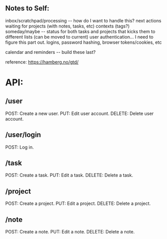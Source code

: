 ## Notes to Self:

inbox/scratchpad/processing -- how do I want to handle this?
next actions
waiting for
projects (with notes, tasks, etc)
contexts (tags?)
someday/maybe -- status for both tasks and projects that kicks them to different lists (can be moved to current)
user authentication... I need to figure this part out. logins, password hashing, browser tokens/cookies, etc

calendar and reminders -- build these last?

reference:
https://hamberg.no/gtd/

# API:

## /user

POST: Create a new user.
PUT: Edit user account.
DELETE: Delete user account.

## /user/login

POST: Log in.

## /task

POST: Create a task.
PUT: Edit a task.
DELETE: Delete a task.

## /project

POST: Create a project.
PUT: Edit a project.
DELETE: Delete a project.

## /note

POST: Create a note.
PUT: Edit a note.
DELETE: Delete a note.
